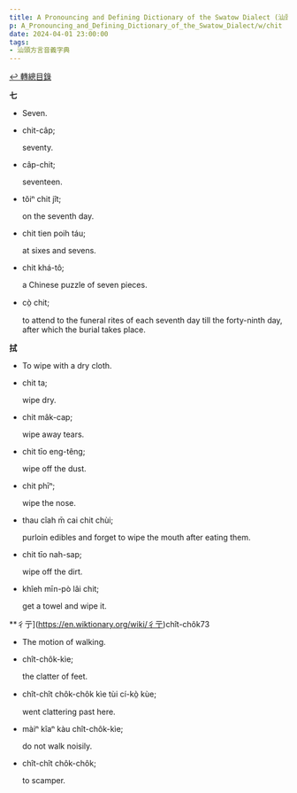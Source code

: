 ```yaml
---
title: A Pronouncing and Defining Dictionary of the Swatow Dialect (汕頭方言音義字典) / chit
p: A_Pronouncing_and_Defining_Dictionary_of_the_Swatow_Dialect/w/chit
date: 2024-04-01 23:00:00
tags: 
- 汕頭方言音義字典
---
```


[↩️ 轉總目錄](/A_Pronouncing_and_Defining_Dictionary_of_the_Swatow_Dialect)


**七**
- Seven.

- chit-câp;

  seventy.

- câp-chit;

  seventeen.

- tŏiⁿ chit jît;

  on the seventh day.

- chit tien poih táu;

  at sixes and sevens.

- chit khá-tô;

  a Chinese puzzle of seven pieces.

- cò̤ chit;

  to attend to the funeral rites of each seventh day till the forty-ninth day, after which the burial takes place.

**拭**
- To wipe with a dry cloth.

- chit ta;

  wipe dry.

- chit mâk-cap;

  wipe away tears.

- chit tīo eng-têng;

  wipe off the dust.

- chit phīⁿ;

  wipe the nose.

- thau cîah m̄ cai chit chùi;

  purloin edibles and forget to wipe the mouth after eating them.

- chit tīo nah-sap;

  wipe off the dirt.

- khîeh mīn-pò lâi chit;

  get a towel and wipe it.

**彳亍](https://en.wiktionary.org/wiki/彳亍)chît-chôk73
- The motion of walking.

- chît-chôk-kìe;

  the clatter of feet.

- chît-chît chôk-chôk kìe tùi cí-kò̤ kùe;

  went clattering past here.

- màiⁿ kîaⁿ kàu chît-chôk-kìe;

  do not walk noisily.

- chît-chît chôk-chôk;

  to scamper.